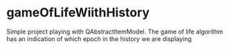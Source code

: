 # gameOfLifeWiithHistory

Simple project playing with QAbstractItemModel. The game of life algorithm has an indication of which epoch in the history we are displaying
